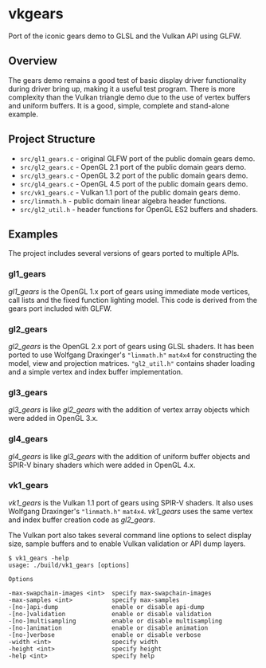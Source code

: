 # vkgears

Port of the iconic gears demo to GLSL and the Vulkan API using GLFW.

## Overview

The gears demo remains a good test of basic display driver functionality
during driver bring up, making it a useful test program. There is more
complexity than the Vulkan triangle demo due to the use of vertex buffers
and uniform buffers. It is a good, simple, complete and stand-alone example.

## Project Structure

- `src/gl1_gears.c` - original GLFW port of the public domain gears demo.
- `src/gl2_gears.c` - OpenGL 2.1 port of the public domain gears demo.
- `src/gl3_gears.c` - OpenGL 3.2 port of the public domain gears demo.
- `src/gl4_gears.c` - OpenGL 4.5 port of the public domain gears demo.
- `src/vk1_gears.c` - Vulkan 1.1 port of the public domain gears demo.
- `src/linmath.h` - public domain linear algebra header functions.
- `src/gl2_util.h` - header functions for OpenGL ES2 buffers and shaders.

## Examples

The project includes several versions of gears ported to multiple APIs.

### gl1_gears

_gl1_gears_ is the OpenGL 1.x port of gears using immediate mode
vertices, call lists and the fixed function lighting model. This
code is derived from the gears port included with GLFW.

### gl2_gears

_gl2_gears_ is the OpenGL 2.x port of gears using GLSL shaders.
It has been ported to use Wolfgang Draxinger's `"linmath.h"` `mat4x4`
for constructing the model, view and projection matrices. `"gl2_util.h"`
contains shader loading and a simple vertex and index buffer implementation.

### gl3_gears

_gl3_gears_ is like _gl2_gears_ with the addition of vertex array objects
which were added in OpenGL 3.x.

### gl4_gears

_gl4_gears_ is like _gl3_gears_ with the addition of uniform buffer objects
and SPIR-V binary shaders which were added in OpenGL 4.x.

### vk1_gears

_vk1_gears_ is the Vulkan 1.1 port of gears using SPIR-V shaders.
It also uses Wolfgang Draxinger's `"linmath.h"` `mat4x4`. _vk1_gears_
uses the same vertex and index buffer creation code as _gl2_gears_.

The Vulkan port also takes several command line options to select display
size, sample buffers and to enable Vulkan validation or API dump layers.

```
$ vk1_gears -help
usage: ./build/vk1_gears [options]

Options

-max-swapchain-images <int>  specify max-swapchain-images
-max-samples <int>           specify max-samples
-[no-]api-dump               enable or disable api-dump
-[no-]validation             enable or disable validation
-[no-]multisampling          enable or disable multisampling
-[no-]animation              enable or disable animation
-[no-]verbose                enable or disable verbose
-width <int>                 specify width
-height <int>                specify height
-help <int>                  specify help
```